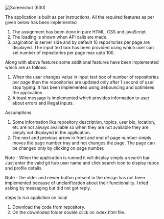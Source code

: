 ![Screenshot (630)](https://github.com/Aditya-0-0-7/Git-Finder/assets/105495413/15e88d61-b262-40b8-a7b8-5c21358c6fe6)


The application is built as per instructions. All the required features as per given below has been implemented
1. The assignment has been done in pure HTML, CSS and javaScript.
2. The loading is shown when API calls are made.
3. pagination is server side and by default 10 repositories per page are displayed. The input text box has been provided using which user can set number of repositories per page max upto 100.

Along with above features some additional features have been implemented which are as follows:
1. When the user changes value in input text box of number of repositories per page then the repositories are updated only after 1 second of user stop typing. It has been implemented using debouncing and optimises the application.
2. A toast message is implemented which provides information to user about errors and illegal inputs.

Assumptions
1. Some information like repository description, topics, user bio, location, etc are not always available so when they are not available they are simply not displayed in the application.
2. The next and previous arrow in front and end of page number simply moves the page number tray and not changes the page. The page can be changed only by clicking on page number.

Note - When the application is runned it will display simply a search bar. Just enter the valid git hub user name and click search icon to display repos and profile details.

Note - the older and newer button present in the design has not been implemented because of unclarification about their functionality. I tried asking by messaging but did not got reply.

steps to run appliction on local
1. Download the code from repository.
2. On the downloded folder double click on index.html file.
